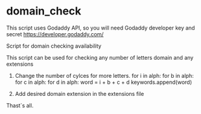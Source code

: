 # domain_check
This script uses Godaddy API, so you will need 
Godaddy developer key and secret
https://developer.godaddy.com/

Script for domain checking availability

This script can be used for checking any number of letters domain and any extensions

1. Change the number of cylces for more letters.
for i in alph:
    for b in alph:
        for c in alph:
            for d in alph:
                    word = i + b + c + d
                    keywords.append(word)

2. Add desired domain extension in the extensions file

Thast`s all.
